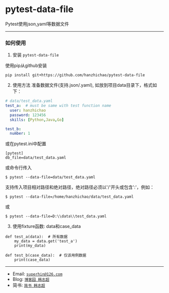 # pytest-data-file

Pytest使用json,yaml等数据文件

---

### 如何使用

1. 安装 `pytest-data-file`

使用pip从github安装
```
pip install git+https://github.com/hanzhichao/pytest-data-file
```

2. 使用方法
准备数据文件(支持.json/.yaml), 如放到项目data目录下，格式如下：
```yaml
# data/test_data.yaml
test_a:  # must be same with test function name
  user: hanzhichao
  password: 123456
  skills: [Python,Java,Go]

test_b:
  number: 1
```
  
  
或在pytest.ini中配置
```
[pytest]
db_file=data/test_data.yaml
```
或命令行传入
```
$ pytest --data-file=data/test_data.yaml
```
支持传入项目相对路径和绝对路径，绝对路径必须以'/'开头或包含':'，例如：

```
$ pytest --data-file=/home/hanzhichao/data/test_data.yaml
```
或
```
$ pytest --data-file=D:\\data\\test_data.yaml
```

3. 使用fixture函数: data和case_data
```
def test_a(data):  # 所有数据
    my_data = data.get('test_a')
    print(my_data)
    
def test_b(case_data):  # 仅该用例数据
    print(case_data)    

```

---

- Email: <a href="mailto:superhin@126.com?Subject=Pytest%20Email" target="_blank">`superhin@126.com`</a> 
- Blog: <a href="https://www.cnblogs.com/superhin/" target="_blank">`博客园 韩志超`</a>
- 简书: <a href="https://www.jianshu.com/u/0115903ded22" target="_blank">`简书 韩志超`</a>

